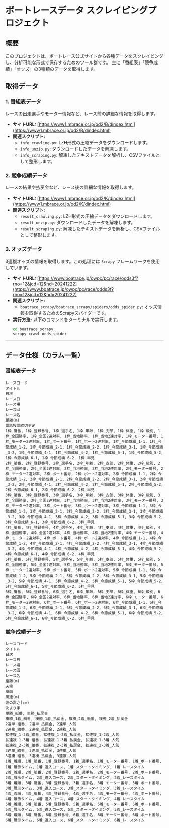 # ボートレースデータ スクレイピングプロジェクト

## 概要

このプロジェクトは、ボートレース公式サイトから各種データをスクレイピングし、分析可能な形式で保存するためのツール群です。
主に「番組表」「競争成績」「オッズ」の3種類のデータを取得します。

## 取得データ

### 1\. 番組表データ

レースの出走選手やモーター情報など、レース前の詳細な情報を取得します。

  - **サイトURL:** [https://www1.mbrace.or.jp/od2/B/dindex.html](https://www1.mbrace.or.jp/od2/B/dindex.html)
  - **関連スクリプト:**
      - `info_crawling.py`: LZH形式の圧縮データをダウンロードします。
      - `info_unzip.py`: ダウンロードしたデータを解凍します。
      - `info_scraping.py`: 解凍したテキストデータを解析し、CSVファイルとして整形します。

### 2\. 競争成績データ

レースの結果や払戻金など、レース後の詳細な情報を取得します。

  - **サイトURL:** [https://www1.mbrace.or.jp/od2/K/dindex.html](https://www1.mbrace.or.jp/od2/K/dindex.html)
  - **関連スクリプト:**
      - `result_crawling.py`: LZH形式の圧縮データをダウンロードします。
      - `result_unzip.py`: ダウンロードしたデータを解凍します。
      - `result_scraping.py`: 解凍したテキストデータを解析し、CSVファイルとして整形します。

### 3\. オッズデータ

3連複オッズの情報を取得します。この処理には `Scrapy` フレームワークを使用しています。

  - **サイトURL:** [https://www.boatrace.jp/owpc/pc/race/odds3f?rno=12&jcd=12&hd=20241222](https://www.boatrace.jp/owpc/pc/race/odds3f?rno=12&jcd=12&hd=20241222)
  - **関連スクリプト:**
      - `boatrace_scrapy/boatrace_scrapy/spiders/odds_spider.py`: オッズ情報を取得するためのScrapyスパイダーです。
  - **実行方法:**
    以下のコマンドをターミナルで実行します。
    ```bash
    cd boatrace_scrapy
    scrapy crawl odds_spider
    ```

-----

## データ仕様（カラム一覧）

### 番組表データ

```
レースコード
タイトル
日次
レース日
レース場
レース回
レース名
距離(m)
電話投票締切予定
1枠_艇番, 1枠_登録番号, 1枠_選手名, 1枠_年齢, 1枠_支部, 1枠_体重, 1枠_級別, 1枠_全国勝率, 1枠_全国2連対率, 1枠_当地勝率, 1枠_当地2連対率, 1枠_モーター番号, 1枠_モーター2連対率, 1枠_ボート番号, 1枠_ボート2連対率, 1枠_今節成績_1-1, 1枠_今節成績_1-2, 1枠_今節成績_2-1, 1枠_今節成績_2-2, 1枠_今節成績_3-1, 1枠_今節成績_3-2, 1枠_今節成績_4-1, 1枠_今節成績_4-2, 1枠_今節成績_5-1, 1枠_今節成績_5-2, 1枠_今節成績_6-1, 1枠_今節成績_6-2, 1枠_早見
2枠_艇番, 2枠_登録番号, 2枠_選手名, 2枠_年齢, 2枠_支部, 2枠_体重, 2枠_級別, 2枠_全国勝率, 2枠_全国2連対率, 2枠_当地勝率, 2枠_当地2連対率, 2枠_モーター番号, 2枠_モーター2連対率, 2枠_ボート番号, 2枠_ボート2連対率, 2枠_今節成績_1-1, 2枠_今節成績_1-2, 2枠_今節成績_2-1, 2枠_今節成績_2-2, 2枠_今節成績_3-1, 2枠_今節成績_3-2, 2枠_今節成績_4-1, 2枠_今節成績_4-2, 2枠_今節成績_5-1, 2枠_今節成績_5-2, 2枠_今節成績_6-1, 2枠_今節成績_6-2, 2枠_早見
3枠_艇番, 3枠_登録番号, 3枠_選手名, 3枠_年齢, 3枠_支部, 3枠_体重, 3枠_級別, 3枠_全国勝率, 3枠_全国2連対率, 3枠_当地勝率, 3枠_当地2連対率, 3枠_モーター番号, 3枠_モーター2連対率, 3枠_ボート番号, 3枠_ボート2連対率, 3枠_今節成績_1-1, 3枠_今節成績_1-2, 3枠_今節成績_2-1, 3枠_今節成績_2-2, 3枠_今節成績_3-1, 3枠_今節成績_3-2, 3枠_今節成績_4-1, 3枠_今節成績_4-2, 3枠_今節成績_5-1, 3枠_今節成績_5-2, 3枠_今節成績_6-1, 3枠_今節成績_6-2, 3枠_早見
4枠_艇番, 4枠_登録番号, 4枠_選手名, 4枠_年齢, 4枠_支部, 4枠_体重, 4枠_級別, 4枠_全国勝率, 4枠_全国2連対率, 4枠_当地勝率, 4枠_当地2連対率, 4枠_モーター番号, 4枠_モーター2連対率, 4枠_ボート番号, 4枠_ボート2連対率, 4枠_今節成績_1-1, 4枠_今節成績_1-2, 4枠_今節成績_2-1, 4枠_今節成績_2-2, 4枠_今節成績_3-1, 4枠_今節成績_3-2, 4枠_今節成績_4-1, 4枠_今節成績_4-2, 4枠_今節成績_5-1, 4枠_今節成績_5-2, 4枠_今節成績_6-1, 4枠_今節成績_6-2, 4枠_早見
5枠_艇番, 5枠_登録番号, 5枠_選手名, 5枠_年齢, 5枠_支部, 5枠_体重, 5枠_級別, 5枠_全国勝率, 5枠_全国2連対率, 5枠_当地勝率, 5枠_当地2連対率, 5枠_モーター番号, 5枠_モーター2連対率, 5枠_ボート番号, 5枠_ボート2連対率, 5枠_今節成績_1-1, 5枠_今節成績_1-2, 5枠_今節成績_2-1, 5枠_今節成績_2-2, 5枠_今節成績_3-1, 5枠_今節成績_3-2, 5枠_今節成績_4-1, 5枠_今節成績_4-2, 5枠_今節成績_5-1, 5枠_今節成績_5-2, 5枠_今節成績_6-1, 5枠_今節成績_6-2, 5枠_早見
6枠_艇番, 6枠_登録番号, 6枠_選手名, 6枠_年齢, 6枠_支部, 6枠_体重, 6枠_級別, 6枠_全国勝率, 6枠_全国2連対率, 6枠_当地勝率, 6枠_当地2連対率, 6枠_モーター番号, 6枠_モーター2連対率, 6枠_ボート番号, 6枠_ボート2連対率, 6枠_今節成績_1-1, 6枠_今節成績_1-2, 6枠_今節成績_2-1, 6枠_今節成績_2-2, 6枠_今節成績_3-1, 6枠_今節成績_3-2, 6枠_今節成績_4-1, 6枠_今節成績_4-2, 6枠_今節成績_5-1, 6枠_今節成績_5-2, 6枠_今節成績_6-1, 6枠_今節成績_6-2, 6枠_早見
```

### 競争成績データ

```
レースコード
タイトル
日次
レース日
レース場
レース回
レース名
距離(m)
天候
風向
風速(m)
波の高さ(cm)
決まり手
単勝_艇番, 単勝_払戻金
複勝_1着_艇番, 複勝_1着_払戻金, 複勝_2着_艇番, 複勝_2着_払戻金
2連単_組番, 2連単_払戻金, 2連単_人気
2連複_組番, 2連複_払戻金, 2連複_人気
拡連複_1-2着_組番, 拡連複_1-2着_払戻金, 拡連複_1-2着_人気
拡連複_1-3着_組番, 拡連複_1-3着_払戻金, 拡連複_1-3着_人気
拡連複_2-3着_組番, 拡連複_2-3着_払戻金, 拡連複_2-3着_人気
3連単_組番, 3連単_払戻金, 3連単_人気
3連複_組番, 3連複_払戻金, 3連複_人気
1着_着順, 1着_艇番, 1着_登録番号, 1着_選手名, 1着_モーター番号, 1着_ボート番号, 1着_展示タイム, 1着_進入コース, 1着_スタートタイミング, 1着_レースタイム
2着_着順, 2着_艇番, 2着_登録番号, 2着_選手名, 2着_モーター番号, 2着_ボート番号, 2着_展示タイム, 2着_進入コース, 2着_スタートタイミング, 2着_レースタイム
3着_着順, 3着_艇番, 3着_登録番号, 3着_選手名, 3着_モーター番号, 3着_ボート番号, 3着_展示タイム, 3着_進入コース, 3着_スタートタイミング, 3着_レースタイム
4着_着順, 4着_艇番, 4着_登録番号, 4着_選手名, 4着_モーター番号, 4着_ボート番号, 4着_展示タイム, 4着_進入コース, 4着_スタートタイミング, 4着_レースタイム
5着_着順, 5着_艇番, 5着_登録番号, 5着_選手名, 5着_モーター番号, 5着_ボート番号, 5着_展示タイム, 5着_進入コース, 5着_スタートタイミング, 5着_レースタイム
6着_着順, 6着_艇番, 6着_登録番号, 6着_選手名, 6着_モーター番号, 6着_ボート番号, 6着_展示タイム, 6着_進入コース, 6着_スタートタイミング, 6着_レースタイム
```
